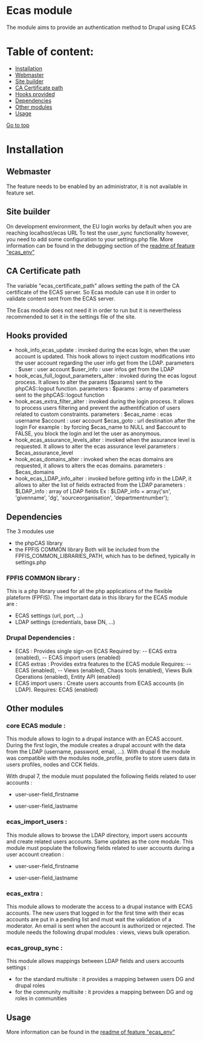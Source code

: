 Ecas module
======================

The module aims to provide an authentication method to Drupal using ECAS
 
Table of content:
=================
- [Installation](#installation)
- [Webmaster](#webmaster)
- [Site builder](#site-builder)
- [CA Certificate path](#ca-certificate-path)
- [Hooks provided](#hooks-provided)
- [Dependencies](#dependencies)
- [Other modules](#Other-modules)
- [Usage](#usage)

[Go to top](#table-of-content)

 
# Installation
## Webmaster
The feature needs to be enabled by an administrator, it is not available in  
feature set.

## Site builder
On development environment, the EU login works by default when you are reaching
localhost/ecas URL
To test the user_sync functionality however, you need to add some configuration
to your settings.php file.
More information can be found in the debugging section of the [readme of feature "ecas_env"](../../features/ecas_env/README.md)

## CA Certificate path
The variable "ecas_certificate_path" allows setting the path of the CA certificate of the ECAS server.
So Ecas module can use it in order to validate content sent from the ECAS server.

The Ecas module does not need it in order to run but it is nevertheless recommended to set it in the 
settings file of the site.

## Hooks provided
- hook_info_ecas_update : invoked during the ecas login, when the user account is updated. This hook allows to inject custom modifications into the user account regarding the user info get from the LDAP.
parameters :
$user : user account
$user_info : user infos get from the LDAP
- hook_ecas_full_logout_parameters_alter : invoked during the ecas logout process. It allows to alter the params ($params) sent to the phpCAS::logout function.
parameters :
$params : array of parameters sent to the phpCAS::logout function
- hook_ecas_extra_filter_alter : invoked during the login process. It allows to process users filtering and prevent the authentification of users related to custom constraints.
parameters :
$ecas_name : ecas username
$account : user account
$ecas_goto : url destination after the login
For example : by forcing $ecas_name to NULL and $account to FALSE, you block the login and let the user as anonymous.
- hook_ecas_assurance_levels_alter : invoked when the assurance level is requested. It allows to alter the ecas assurance level
parameters :
$ecas_assurance_level
- hook_ecas_domains_alter : invoked when the ecas domains are requested, it allows to alters the ecas domains.
parameters :
$ecas_domains
- hook_ecas_LDAP_info_alter : invoked before getting info in the LDAP, it allows to alter the list of fields extracted from the LDAP
parameters :
$LDAP_info : array of LDAP fields
Ex : $LDAP_info = array('sn', 'givenname', 'dg', 'sourceorganisation', 'departmentnumber');


## Dependencies
The 3 modules use
- the phpCAS library
- the FPFIS COMMON library
Both will be included from the FPFIS_COMMON_LIBRARIES_PATH, which has to be
defined, typically in settings.php

### FPFIS COMMON library :
This is a php library used for all the php applications of the flexible plateform (FPFIS).
The important data in this library for the ECAS module are :
- ECAS settings (url, port, ...)
- LDAP settings (credentials, base DN, ...)

### Drupal Dependencies :

- ECAS : Provides single sign-on ECAS
Required by:
-- ECAS extra (enabled),
-- ECAS import users (enabled)
- ECAS extras : Provides extra features to the ECAS module
Requires:
-- ECAS (enabled),
-- Views (enabled),
Chaos tools (enabled),
Views Bulk Operations (enabled),
Entity API (enabled)
- ECAS import users : Create users accounts from ECAS accounts (in LDAP).
Requires:
ECAS (enabled)


## Other modules
### core ECAS module :
This module allows to login to a drupal instance with an ECAS account.
During the first login, the module creates a drupal account with the data from the LDAP (username, password, email, ...).
With drupal 6 the module was compatible with the modules node_profile, profile to store users data in users profiles, nodes and CCK fields.

With drupal 7, the module must populated the following fields related to user accounts :

- user-user-field_firstname

- user-user-field_lastname

### ecas_import_users :
This module allows to browse the LDAP directory, import users accounts and create related users accounts.
Same updates as the core module. This module must populate the following fields related to user accounts during a user account creation :

- user-user-field_firstname

- user-user-field_lastname

### ecas_extra :
This module allows to moderate the access to a drupal instance with ECAS accounts.
The new users that logged in for the first time with their ecas accounts are put in a pending list and must wait the
validation of a moderator. An email is sent when the account is authorized or rejected.
The module needs the following drupal modules : views, views bulk operation.

### ecas_group_sync :
This module allows mappings between LDAP fields and users accounts settings :

- for the standard multisite : it provides a mapping between users DG and drupal roles
- for the community multisite : it provides a mapping between DG and og roles in communities



Usage
-----

More information can be found in the [readme of feature "ecas_env"](../../features/ecas_env/README.md)

